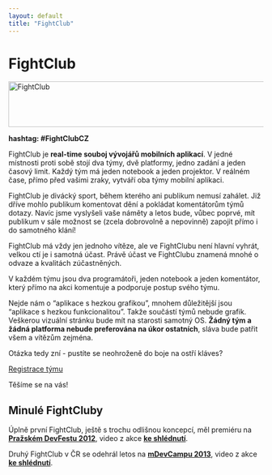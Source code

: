 ```yaml
---
layout: default
title: "FightClub"
---
```


FightClub
=========

<img src="/imgs/fightclub.png" width="524" height="90" alt="FightClub" />

**hashtag: #FightClubCZ**

FightClub je **real-time souboj vývojářů mobilních aplikací**. V jedné místnosti proti sobě stojí dva týmy, dvě platformy, jedno zadání a jeden časový limit. Každý tým má jeden notebook a jeden projektor. V reálném čase, přímo před vašimi zraky, vytváří oba týmy mobilní aplikaci.
 
FightClub je divácký sport, během kterého ani publikum nemusí zahálet. Již dříve mohlo publikum komentovat dění a pokládat komentátorům týmů dotazy. Navíc jsme vyslyšeli vaše náměty a letos bude, vůbec poprvé, mít publikum v sále možnost se (zcela dobrovolně a nepovinně) zapojit přímo i do samotného klání!
 
FightClub má vždy jen jednoho vítěze, ale ve FightClubu není hlavní vyhrát, velkou ctí je i samotná účast. Právě účast ve FightClubu znamená mnohé o odvaze a kvalitách zúčastněných.
 
V každém týmu jsou dva programátoři, jeden notebook a jeden komentátor, který přímo na akci komentuje a podporuje postup svého týmu.
 
Nejde nám o “aplikace s hezkou grafikou”, mnohem důležitější jsou “aplikace s hezkou funkcionalitou”. Takže součástí týmů nebude grafik. Veškerou vizuální stránku bude mít na starosti samotný OS. **Žádný tým a žádná platforma nebude preferována na úkor ostatních**, sláva bude patřit všem a vítězům zejména.
 
Otázka tedy zní - pustíte se neohroženě do boje na ostří kláves?
 
<a href="http://goo.gl/tmBqRA" class="btn btn-success btn-large">Registrace týmu</a>

Těšíme se na vás!


Minulé FightCluby
-----------------
 
Úplně první FightClub, ještě s trochu odlišnou koncepcí, měl premiéru na [**Pražském DevFestu 2012**](http://www.gug.cz/cs/akce/fightclub/terminy/devfest-2012), video z akce [**ke shlédnutí**](http://www.youtube.com/watch?v=NgjvVgyiut8).

Druhý FightClub v ČR se odehrál letos na [**mDevCampu 2013**](http://www.gug.cz/cs/akce/fightclub/terminy/mdevcamp-2013), video z akce [**ke shlédnutí**](http://www.youtube.com/watch?v=2B7RYQ4q9Iw).